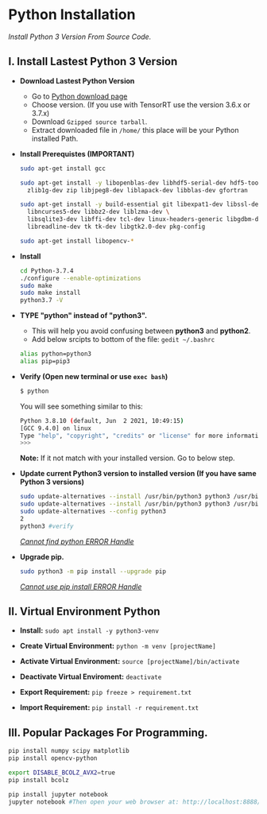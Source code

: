 # Python Installation

*Install Python 3 Version From Source Code.*

## I. Install Lastest Python 3 Version

- **Download Lastest Python Version**

	- Go to [Python download page](https://www.python.org/downloads/source/)
	- Choose version. (If you use with TensorRT use the version 3.6.x or 3.7.x)
	- Download `Gzipped source tarball`.
	- Extract downloaded file in `/home/` this place will be your Python installed Path.

- **Install Prerequistes (IMPORTANT)**
	```sh
	sudo apt-get install gcc

	sudo apt-get install -y libopenblas-dev libhdf5-serial-dev hdf5-tools libhdf5-dev \
	  zlib1g-dev zip libjpeg8-dev liblapack-dev libblas-dev gfortran

	sudo apt-get install -y build-essential git libexpat1-dev libssl-dev zlib1g-dev \
	  libncurses5-dev libbz2-dev liblzma-dev \
	  libsqlite3-dev libffi-dev tcl-dev linux-headers-generic libgdbm-dev \
	  libreadline-dev tk tk-dev libgtk2.0-dev pkg-config

	sudo apt-get install libopencv-*

	```

- **Install**
	```sh
	cd Python-3.7.4
	./configure --enable-optimizations
	sudo make
	sudo make install
	python3.7 -V
	```

- **TYPE "python" instead of "python3".**

	- This will help you avoid confusing between **python3** and **python2**.
	- Add below srcipts to bottom of the file: `gedit ~/.bashrc`
	```sh
	alias python=python3
	alias pip=pip3
	```
- **Verify (Open new terminal or use `exec bash`)**
	```sh
	$ python
	```
	You will see something similar to this:
	```sh
	Python 3.8.10 (default, Jun  2 2021, 10:49:15) 
	[GCC 9.4.0] on linux
	Type "help", "copyright", "credits" or "license" for more information.
	>>> 
	```
	**Note:** If it not match with your installed version. Go to below step.

- **Update current Python3 version to installed version (If you have same Python 3 versions)**
	```sh
	sudo update-alternatives --install /usr/bin/python3 python3 /usr/bin/python3.6 1
	sudo update-alternatives --install /usr/bin/python3 python3 /usr/bin/python3.7 2
	sudo update-alternatives --config python3
	2
	python3 #verify
	```
	*[Cannot find python ERROR Handle](https://askubuntu.com/questions/1070610/having-troubles-updating-to-python-3-6-on-ubuntu-16-04)*

- **Upgrade pip.**
	```sh
	sudo python3 -m pip install --upgrade pip
	```
	*[Cannot use pip install ERROR Handle](https://stackoverflow.com/questions/44967202/pip-is-showing-error-lsb-release-a-returned-non-zero-exit-status-1)*

## II. Virtual Environment Python

- **Install:** `sudo apt install -y python3-venv`


- **Create Virtual Environment:** `python -m venv [projectName]`

- **Activate Virtual Environment:** `source [projectName]/bin/activate`

- **Deactivate Virtual Enviroment:** `deactivate`

- **Export Requirement:** `pip freeze > requirement.txt`

- **Import Requirement:** `pip install -r requirement.txt`

## III. Popular Packages For Programming.
```sh 
pip install numpy scipy matplotlib
pip install opencv-python

export DISABLE_BCOLZ_AVX2=true
pip install bcolz

pip install jupyter notebook
jupyter notebook #Then open your web browser at: http://localhost:8888/
```


